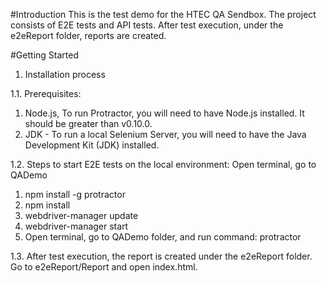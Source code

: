 #Introduction
This is the test demo for the HTEC QA Sendbox. The project consists of E2E tests and API tests. After test execution,
under the e2eReport folder, reports are created.

#Getting Started

1. Installation process

1.1. Prerequisites:
1. Node.js, To run Protractor, you will need to have Node.js installed. It should be greater than v0.10.0.
2. JDK - To run a local Selenium Server, you will need to have the Java Development Kit (JDK) installed.

1.2. Steps to start E2E tests on the local environment:
Open terminal, go to QADemo
1. npm install -g protractor
2. npm install
3. webdriver-manager update
4. webdriver-manager start
5. Open terminal, go to QADemo folder, and run command: protractor

1.3. After test execution, the report is created under the e2eReport folder.
Go to e2eReport/Report and open index.html. 
